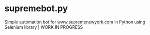 # supremebot.py
Simple automation bot for www.supremenewyork.com in Python using Selenium library | WORK IN PROGRESS
